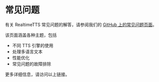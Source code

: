 # 常见问题

有关 RealtimeTTS 常见问题的解答，请参阅我们的 [GitHub 上的常见问题页面](https://github.com/KoljaB/RealtimeTTS/blob/master/FAQ.md)。

该页面涵盖各种主题，包括

- 不同 TTS 引擎的使用
- 处理多语言文本
- 性能优化
- 常见问题的故障排除

更多详细信息，请访问以上链接。